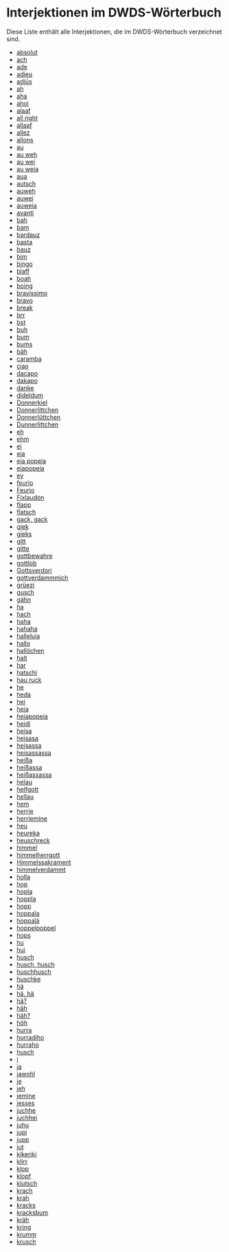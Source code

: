 <!DOCTYPE html>
<html lang="de">
<head>
<meta charset="UTF-8">
<meta name="viewport" content="width=device-width, initial-scale=1.0">
</head>
<body>
<h1>Interjektionen im DWDS-Wörterbuch</h1>
<p>Diese Liste enthält alle Interjektionen, die im DWDS-Wörterbuch verzeichnet sind. </h2>
<ul>
    <li><a href="https://www.dwds.de/wb/absolut">absolut</a></li>
    <li><a href="https://www.dwds.de/wb/ach">ach</a></li>
    <li><a href="https://www.dwds.de/wb/ade">ade</a></li>
    <li><a href="https://www.dwds.de/wb/adieu">adieu</a></li>
    <li><a href="https://www.dwds.de/wb/adjüs">adjüs</a></li>
    <li><a href="https://www.dwds.de/wb/ah">ah</a></li>
    <li><a href="https://www.dwds.de/wb/aha">aha</a></li>
    <li><a href="https://www.dwds.de/wb/ahoi">ahoi</a></li>
    <li><a href="https://www.dwds.de/wb/alaaf">alaaf</a></li>
    <li><a href="https://www.dwds.de/wb/all%20right">all right</a></li>
    <li><a href="https://www.dwds.de/wb/allaaf">allaaf</a></li>
    <li><a href="https://www.dwds.de/wb/allez">allez</a></li>
    <li><a href="https://www.dwds.de/wb/allons">allons</a></li>
    <li><a href="https://www.dwds.de/wb/au">au</a></li>
    <li><a href="https://www.dwds.de/wb/au%20weh">au weh</a></li>
    <li><a href="https://www.dwds.de/wb/au%20wei">au wei</a></li>
    <li><a href="https://www.dwds.de/wb/au%20weia">au weia</a></li>
    <li><a href="https://www.dwds.de/wb/aua">aua</a></li>
    <li><a href="https://www.dwds.de/wb/autsch">autsch</a></li>
    <li><a href="https://www.dwds.de/wb/auweh">auweh</a></li>
    <li><a href="https://www.dwds.de/wb/auwei">auwei</a></li>
    <li><a href="https://www.dwds.de/wb/auweia">auweia</a></li>
    <li><a href="https://www.dwds.de/wb/avanti">avanti</a></li>
    <li><a href="https://www.dwds.de/wb/bah">bah</a></li>
    <li><a href="https://www.dwds.de/wb/bam">bam</a></li>
    <li><a href="https://www.dwds.de/wb/bardauz">bardauz</a></li>
    <li><a href="https://www.dwds.de/wb/basta">basta</a></li>
    <li><a href="https://www.dwds.de/wb/bauz">bauz</a></li>
    <li><a href="https://www.dwds.de/wb/bim">bim</a></li>
    <li><a href="https://www.dwds.de/wb/bingo">bingo</a></li>
    <li><a href="https://www.dwds.de/wb/blaff">blaff</a></li>
    <li><a href="https://www.dwds.de/wb/boah">boah</a></li>
    <li><a href="https://www.dwds.de/wb/boing">boing</a></li>
    <li><a href="https://www.dwds.de/wb/bravissimo">bravissimo</a></li>
    <li><a href="https://www.dwds.de/wb/bravo">bravo</a></li>
    <li><a href="https://www.dwds.de/wb/break">break</a></li>
    <li><a href="https://www.dwds.de/wb/brr">brr</a></li>
    <li><a href="https://www.dwds.de/wb/bst">bst</a></li>
    <li><a href="https://www.dwds.de/wb/buh">buh</a></li>
    <li><a href="https://www.dwds.de/wb/bum">bum</a></li>
    <li><a href="https://www.dwds.de/wb/bums">bums</a></li>
    <li><a href="https://www.dwds.de/wb/bäh">bäh</a></li>
    <li><a href="https://www.dwds.de/wb/caramba">caramba</a></li>
    <li><a href="https://www.dwds.de/wb/ciao">ciao</a></li>
    <li><a href="https://www.dwds.de/wb/dacapo">dacapo</a></li>
    <li><a href="https://www.dwds.de/wb/dakapo">dakapo</a></li>
    <li><a href="https://www.dwds.de/wb/danke">danke</a></li>
    <li><a href="https://www.dwds.de/wb/dideldum">dideldum</a></li>
    <li><a href="https://www.dwds.de/wb/Donnerkiel">Donnerkiel</a></li>
    <li><a href="https://www.dwds.de/wb/Donnerlittchen">Donnerlittchen</a></li>
    <li><a href="https://www.dwds.de/wb/Donnerlüttchen">Donnerlüttchen</a></li>
    <li><a href="https://www.dwds.de/wb/Dunnerlittchen">Dunnerlittchen</a></li>
    <li><a href="https://www.dwds.de/wb/eh">eh</a></li>
    <li><a href="https://www.dwds.de/wb/ehm">ehm</a></li>
    <li><a href="https://www.dwds.de/wb/ei">ei</a></li>
    <li><a href="https://www.dwds.de/wb/eia">eia</a></li>
    <li><a href="https://www.dwds.de/wb/eia%20popeia">eia popeia</a></li>
    <li><a href="https://www.dwds.de/wb/eiapopeia">eiapopeia</a></li>
    <li><a href="https://www.dwds.de/wb/ey">ey</a></li>
    <li><a href="https://www.dwds.de/wb/feurio">feurio</a></li>
    <li><a href="https://www.dwds.de/wb/Feurio">Feurio</a></li>
    <li><a href="https://www.dwds.de/wb/Fixlaudon">Fixlaudon</a></li>
    <li><a href="https://www.dwds.de/wb/flapp">flapp</a></li>
    <li><a href="https://www.dwds.de/wb/flatsch">flatsch</a></li>
    <li><a href="https://www.dwds.de/wb/gack,%20gack">gack, gack</a></li>
    <li><a href="https://www.dwds.de/wb/giek">giek</a></li>
    <li><a href="https://www.dwds.de/wb/gieks">gieks</a></li>
    <li><a href="https://www.dwds.de/wb/gitt">gitt</a></li>
    <li><a href="https://www.dwds.de/wb/gitte">gitte</a></li>
    <li><a href="https://www.dwds.de/wb/gottbewahre">gottbewahre</a></li>
    <li><a href="https://www.dwds.de/wb/gottlob">gottlob</a></li>
    <li><a href="https://www.dwds.de/wb/Gottsverdori">Gottsverdori</a></li>
    <li><a href="https://www.dwds.de/wb/gottverdammmich">gottverdammmich</a></li>
    <li><a href="https://www.dwds.de/wb/grüezi">grüezi</a></li>
    <li><a href="https://www.dwds.de/wb/gusch">gusch</a></li>
    <li><a href="https://www.dwds.de/wb/gähn">gähn</a></li>
    <li><a href="https://www.dwds.de/wb/ha">ha</a></li>
    <li><a href="https://www.dwds.de/wb/hach">hach</a></li>
    <li><a href="https://www.dwds.de/wb/haha">haha</a></li>
    <li><a href="https://www.dwds.de/wb/hahaha">hahaha</a></li>
    <li><a href="https://www.dwds.de/wb/halleluja">halleluja</a></li>
    <li><a href="https://www.dwds.de/wb/hallo">hallo</a></li>
    <li><a href="https://www.dwds.de/wb/hallöchen">hallöchen</a></li>
    <li><a href="https://www.dwds.de/wb/halt">halt</a></li>
    <li><a href="https://www.dwds.de/wb/har">har</a></li>
    <li><a href="https://www.dwds.de/wb/hatschi">hatschi</a></li>
    <li><a href="https://www.dwds.de/wb/hau%20ruck">hau ruck</a></li>
    <li><a href="https://www.dwds.de/wb/he">he</a></li>
    <li><a href="https://www.dwds.de/wb/heda">heda</a></li>
    <li><a href="https://www.dwds.de/wb/hei">hei</a></li>
    <li><a href="https://www.dwds.de/wb/heia">heia</a></li>
    <li><a href="https://www.dwds.de/wb/heiapopeia">heiapopeia</a></li>
    <li><a href="https://www.dwds.de/wb/heidi">heidi</a></li>
    <li><a href="https://www.dwds.de/wb/heisa">heisa</a></li>
    <li><a href="https://www.dwds.de/wb/heisasa">heisasa</a></li>
    <li><a href="https://www.dwds.de/wb/heisassa">heisassa</a></li>
    <li><a href="https://www.dwds.de/wb/heisassassa">heisassassa</a></li>
    <li><a href="https://www.dwds.de/wb/heißa">heißa</a></li>
    <li><a href="https://www.dwds.de/wb/heißassa">heißassa</a></li>
    <li><a href="https://www.dwds.de/wb/heißassassa">heißassassa</a></li>
    <li><a href="https://www.dwds.de/wb/helau">helau</a></li>
    <li><a href="https://www.dwds.de/wb/helfgott">helfgott</a></li>
    <li><a href="https://www.dwds.de/wb/hellau">hellau</a></li>
    <li><a href="https://www.dwds.de/wb/hem">hem</a></li>
    <li><a href="https://www.dwds.de/wb/herrje">herrje</a></li>
    <li><a href="https://www.dwds.de/wb/herrjemine">herrjemine</a></li>
    <li><a href="https://www.dwds.de/wb/heu">heu</a></li>
    <li><a href="https://www.dwds.de/wb/heureka">heureka</a></li>
    <li><a href="https://www.dwds.de/wb/heuschreck">heuschreck</a></li>
    <li><a href="https://www.dwds.de/wb/himmel">himmel</a></li>
    <li><a href="https://www.dwds.de/wb/himmelherrgott">himmelherrgott</a></li>
    <li><a href="https://www.dwds.de/wb/Himmelssakrament">Himmelssakrament</a></li>
    <li><a href="https://www.dwds.de/wb/himmelverdammt">himmelverdammt</a></li>
    <li><a href="https://www.dwds.de/wb/holla">holla</a></li>
    <li><a href="https://www.dwds.de/wb/hop">hop</a></li>
    <li><a href="https://www.dwds.de/wb/hopla">hopla</a></li>
    <li><a href="https://www.dwds.de/wb/hoppla">hoppla</a></li>
    <li><a href="https://www.dwds.de/wb/hopp">hopp</a></li>
    <li><a href="https://www.dwds.de/wb/hoppala">hoppala</a></li>
    <li><a href="https://www.dwds.de/wb/hoppalä">hoppalä</a></li>
    <li><a href="https://www.dwds.de/wb/hoppelpoppel">hoppelpoppel</a></li>
    <li><a href="https://www.dwds.de/wb/hops">hops</a></li>
    <li><a href="https://www.dwds.de/wb/hu">hu</a></li>
    <li><a href="https://www.dwds.de/wb/hui">hui</a></li>
    <li><a href="https://www.dwds.de/wb/husch">husch</a></li>
    <li><a href="https://www.dwds.de/wb/husch,%20husch">husch, husch</a></li>
    <li><a href="https://www.dwds.de/wb/huschhusch">huschhusch</a></li>
    <li><a href="https://www.dwds.de/wb/huschke">huschke</a></li>
    <li><a href="https://www.dwds.de/wb/hä">hä</a></li>
    <li><a href="https://www.dwds.de/wb/hä,%20hä">hä, hä</a></li>
    <li><a href="https://www.dwds.de/wb/hä?">hä?</a></li>
    <li><a href="https://www.dwds.de/wb/häh">häh</a></li>
    <li><a href="https://www.dwds.de/wb/häh?">häh?</a></li>
    <li><a href="https://www.dwds.de/wb/höh">höh</a></li>
    <li><a href="https://www.dwds.de/wb/hurra">hurra</a></li>
    <li><a href="https://www.dwds.de/wb/hurradiho">hurradiho</a></li>
    <li><a href="https://www.dwds.de/wb/hurraho">hurraho</a></li>
    <li><a href="https://www.dwds.de/wb/husch">husch</a></li>
    <li><a href="https://www.dwds.de/wb/i">i</a></li>
<li><a href="https://www.dwds.de/wb/ja">ja</a></li>
<li><a href="https://www.dwds.de/wb/jawohl">jawohl</a></li>
<li><a href="https://www.dwds.de/wb/je">je</a></li>
<li><a href="https://www.dwds.de/wb/jeh">jeh</a></li>
<li><a href="https://www.dwds.de/wb/jemine">jemine</a></li>
<li><a href="https://www.dwds.de/wb/jesses">jesses</a></li>
<li><a href="https://www.dwds.de/wb/juchhe">juchhe</a></li>
<li><a href="https://www.dwds.de/wb/juchhei">juchhei</a></li>
<li><a href="https://www.dwds.de/wb/juhu">juhu</a></li>
<li><a href="https://www.dwds.de/wb/jupi">jupi</a></li>
<li><a href="https://www.dwds.de/wb/jupp">jupp</a></li>
<li><a href="https://www.dwds.de/wb/jut">jut</a></li>
<li><a href="https://www.dwds.de/wb/kikeriki">kikeriki</a></li>
<li><a href="https://www.dwds.de/wb/klirr">klirr</a></li>
<li><a href="https://www.dwds.de/wb/klop">klop</a></li>
<li><a href="https://www.dwds.de/wb/klopf">klopf</a></li>
<li><a href="https://www.dwds.de/wb/klutsch">klutsch</a></li>
<li><a href="https://www.dwds.de/wb/krach">krach</a></li>
<li><a href="https://www.dwds.de/wb/krah">krah</a></li>
<li><a href="https://www.dwds.de/wb/kracks">kracks</a></li>
<li><a href="https://www.dwds.de/wb/kracksbum">kracksbum</a></li>
<li><a href="https://www.dwds.de/wb/kräh">kräh</a></li>
<li><a href="https://www.dwds.de/wb/kring">kring</a></li>
<li><a href="https://www.dwds.de/wb/krumm">krumm</a></li>
<li><a href="https://www.dwds.de/wb/krusch">krusch</a></li>
</ul>
</body>
</html>

